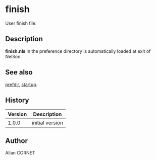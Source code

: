 

# finish

User finish file.

## Description


  <p><b>finish.nls</b> in the preference directory is automatically loaded at exit of  NelSon.</p>


## See also

[prefdir](../core/prefdir.md), [startup](startup.md).
## History

|Version|Description|
|------|------|
|1.0.0|initial version|


## Author

Allan CORNET



